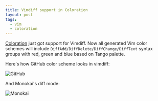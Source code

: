 ```yaml
---
title: Vimdiff support in Coloration
layout: post
tags:
  - vim
  - coloration
---
```


[Coloration](http://coloration.sickill.net/) just got support for Vimdiff. Now
all generated Vim color schemes will include
`DiffAdd/DiffDelete/DiffChange/DiffText` syntax groups with red, green and blue
based on Tango palette.

Here's how GitHub color scheme looks in vimdiff:

![GitHub](https://github.com/downloads/sickill/coloration/vimdiff-github.png)

And Monokai's diff mode:

![Monokai](https://github.com/downloads/sickill/coloration/vimdiff-monokai.png)

